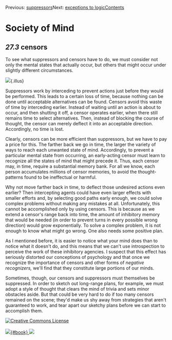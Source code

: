 <div class="chapnav">

<span class="prev">Previous: [suppressors](./som-27.2.html)</span><span
class="next">Next: [exceptions to logic](./som-27.4.html)</span><span
class="contents">[Contents](index.html)</span>
<div class="titlebar">

Society of Mind
===============

</div>

</div>

*27.3* censors
--------------

To see what suppressors and censors have to do, we must consider not
only the mental states that actually occur, but others that might occur
under slightly different circumstances.

![](./illus/ch27/27-3.png){.illus}

Suppressors work by interceding to prevent actions just before they
would be performed. This leads to a certain loss of time, because
nothing can be done until acceptable alternatives can be found. Censors
avoid this waste of time by interceding earlier. Instead of waiting
until an action is about to occur, and then shutting it off, a censor
operates earlier, when there still remains time to select alternatives.
Then, instead of blocking the course of thought, the censor can merely
deflect it into an acceptable direction. Accordingly, no time is lost.

Clearly, censors can be more efficient than suppressors, but we have to
pay a price for this. The farther back we go in time, the larger the
variety of ways to reach each unwanted state of mind. Accordingly, to
prevent a particular mental state from occurring, an early-acting censor
must learn to recognize all the states of mind that might precede it.
Thus, each censor may, in time, require a substantial memory bank. For
all we know, each person accumulates millions of censor memories, to
avoid the thought-patterns found to be ineffectual or harmful.

Why not move farther back in time, to deflect those undesired actions
even earlier? Then intercepting agents could have even larger effects
with smaller efforts and, by selecting good paths early enough, we could
solve complex problems without making any mistakes at all.
Unfortunately, this cannot be accomplished only by using censors. This
is because as we extend a censor's range back into time, the amount of
inhibitory memory that would be needed (in order to prevent turns in
every possible wrong direction) would grow exponentially. To solve a
complex problem, it is not enough to know what might go wrong. One also
needs some positive plan.

As I mentioned before, it is easier to notice what your mind does than
to notice what it doesn't do, and this means that we can't use
introspection to perceive the work of these inhibitory agencies. I
suspect that this effect has seriously distorted our conceptions of
psychology and that once we recognize the importance of censors and
other forms of *negative recognizers,* we'll find that they constitute
large portions of our minds.

Sometimes, though, our censors and suppressors must themselves be
suppressed. In order to sketch out long-range plans, for example, we
must adopt a style of thought that clears the mind of trivia and sets
minor obstacles aside. But that could be very hard to do if too many
censors remained on the scene; they'd make us shy away from strategies
that aren't guaranteed to work, and tear apart our sketchy plans before
we can start to accomplish them.

<div class="footer">

[![Creative Commons
License](http://i.creativecommons.org/l/by-nc-sa/3.0/80x15.png)](http://creativecommons.org/licenses/by-nc-sa/3.0/deed.en_US)\
\
[![](./images/som_book.jpeg){#book}
![](./images/a_logo_17.gif)](http://www.amazon.com/gp/product/0671657135?ie=UTF8&camp=1789&creativeASIN=0671657135&linkCode=xm2&tag=marvinminsky)

</div>
